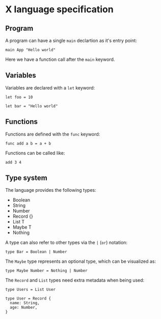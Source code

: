 # X language specification

## Program

A program can have a single `main` declartion as it's entry point:

```
main App "Hello world"
```

Here we have a function call after the `main` keyword.

## Variables

Variables are declared with a `let` keyword:

```
let foo = 10

let bar = "Hello world"
```

## Functions

Functions are defined with the `func` keyword:

```
func add a b = a + b
```

Functions can be called like:

```
add 3 4
```

## Type system

The language provides the following types:

* Boolean
* String
* Number
* Record {}
* List T
* Maybe T
* Nothing

A type can also refer to other types via the `|` (`or`) notation:

```
type Bar = Boolean | Number
```

The `Maybe` type represents an optional type, which can be visualized as:

```
type Maybe Number = Nothing | Number
```

The `Record` and `List` types need extra metadata when being used:

```
type Users = List User

type User = Record {
  name: String,
  age: Number,
}
```
